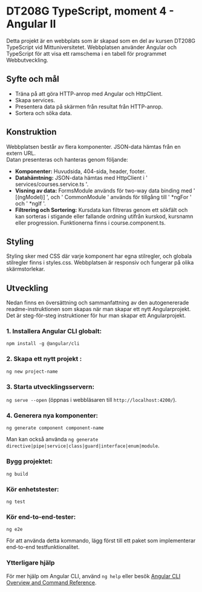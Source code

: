 # DT208G TypeScript, moment 4 - Angular II

Detta projekt är en webbplats som är skapad som en del av kursen DT208G TypeScript vid Mittuniversitetet. Webbplatsen använder Angular och TypeScript för att visa ett ramschema i en tabell för programmet Webbutveckling.

## Syfte och mål

- Träna på att göra HTTP-anrop med Angular och HttpClient.
- Skapa services.
- Presentera data på skärmen från resultat från HTTP-anrop.
- Sortera och söka data.

## Konstruktion

Webbplatsen består av flera komponenter. JSON-data hämtas från en extern URL. <br>
Datan presenteras och hanteras genom följande:

- **Komponenter:** Huvudsida, 404-sida, header, footer.
- **Datahämtning:** JSON-data hämtas med HttpClient i ' services/courses.service.ts '.
- **Visning av data:** FormsModule används för two-way data binding med ' [(ngModel)] ', och ' CommonModule ' används för tillgång till ' *ngFor ' och ' *ngIf '.
- **Filtrering och Sortering:** Kursdata kan filtreras genom ett sökfält och kan sorteras i stigande eller fallande ordning utifrån kurskod, kursnamn eller progression. Funktionerna finns i course.component.ts.

## Styling
Styling sker med CSS där varje komponent har egna stilregler, och globala stilregler finns i styles.css. Webbplatsen är responsiv och fungerar på olika skärmstorlekar.

## Utveckling

Nedan finns en översättning och sammanfattning av den autogenererade readme-instruktionen som skapas när man skapar ett nytt Angularprojekt.
Det är steg-för-steg instruktioner för hur man skapar ett Angularprojekt.

### 1. Installera Angular CLI globalt:

`npm install -g @angular/cli`

### 2. Skapa ett nytt projekt :

`ng new project-name`

### 3. Starta utvecklingsservern:

`ng serve --open` (öppnas i webbläsaren till `http://localhost:4200/`).

### 4. Generera nya komponenter:

`ng generate component component-name`

Man kan också använda `ng generate directive|pipe|service|class|guard|interface|enum|module`.

### Bygg projektet:

`ng build`

### Kör enhetstester:

`ng test`

### Kör end-to-end-tester:

`ng e2e`

För att använda detta kommando, lägg först till ett paket som implementerar end-to-end testfunktionalitet.

### Ytterligare hjälp

För mer hjälp om Angular CLI, använd `ng help` eller besök [Angular CLI Overview and Command Reference](https://angular.io/cli).
